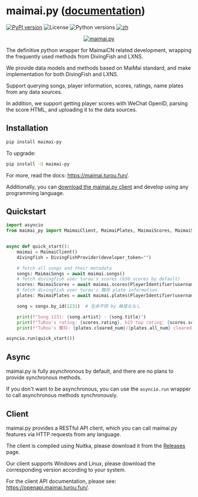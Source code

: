 # maimai.py ([documentation](https://maimai.turou.fun))

[![PyPI version](https://img.shields.io/pypi/v/maimai-py)](https://pypi.org/project/maimai-py/)
![License](https://img.shields.io/pypi/l/maimai-py)
![Python versions](https://img.shields.io/pypi/pyversions/maimai-py)
[![zh](https://img.shields.io/badge/README-中文-green.svg)](https://github.com/TrueRou/maimai.py/blob/main/README_CN.md)

<p align="center">
  <a href="https://maimai.turou.fun">
      <img src="https://s2.loli.net/2024/12/23/7T5nbMfzdAi8BtF.png" alt="maimai.py" />
  </a>
</p>

The definitive python wrapper for MaimaiCN related development, wrapping the frequently used methods from DivingFish and LXNS.

We provide data models and methods based on MaiMai standard, and make implementation for both DivingFish and LXNS.

Support querying songs, player information, scores, ratings, name plates from any data sources.

In addition, we support getting player scores with WeChat OpenID, parsing the score HTML, and uploading it to the data sources.

## Installation

```bash
pip install maimai-py
```

To upgrade:

```bash
pip install -U maimai-py
```

For more, read the docs: https://maimai.turou.fun/.

Additionally, you can [download the maimai.py client](https://github.com/TrueRou/maimai.py/releases) and develop using any programming language.

## Quickstart

```python
import asyncio
from maimai_py import MaimaiClient, MaimaiPlates, MaimaiScores, MaimaiSongs, PlayerIdentifier, LXNSProvider, DivingFishProvider


async def quick_start():
    maimai = MaimaiClient()
    divingfish = DivingFishProvider(developer_token="")

    # fetch all songs and their metadata
    songs: MaimaiSongs = await maimai.songs()
    # fetch divingfish user turou's scores (b50 scores by default)
    scores: MaimaiScores = await maimai.scores(PlayerIdentifier(username="turou"), provider=divingfish)
    # fetch divingfish user turou's 舞将 plate information
    plates: MaimaiPlates = await maimai.plates(PlayerIdentifier(username="turou"), "舞将", provider=divingfish)

    song = songs.by_id(1231)  # 生命不詳 by 蜂屋ななし

    print(f"Song 1231: {song.artist} - {song.title}")
    print(f"TuRou's rating: {scores.rating}, b15 top rating: {scores.scores_b15[0].dx_rating}")
    print(f"TuRou's 舞将: {plates.cleared_num}/{plates.all_num} cleared")

asyncio.run(quick_start())
```

## Async

maimai.py is fully asynchronous by default, and there are no plans to provide synchronous methods.

If you don't want to be asynchronous, you can use the `asyncio.run` wrapper to call asynchronous methods synchronously.

## Client

maimai.py provides a RESTful API client, which you can call maimai.py features via HTTP requests from any language.

The client is compiled using Nuitka, please download it from the [Releases](https://github.com/TrueRou/maimai.py/releases) page.

Our client supports Windows and Linux, please download the corresponding version according to your system.

For the client API documentation, please see: https://openapi.maimai.turou.fun/.